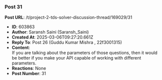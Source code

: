 ### Post 31
**Post URL**: /t/project-2-tds-solver-discussion-thread/169029/31
- **ID**: 603863
- **Author**: Saransh Saini (Saransh_Saini)
- **Created At**: 2025-03-06T09:27:20.661Z
- **Reply To**: Post 26 (Guddu Kumar Mishra , 22f3001315)
- **Content**:  
  If you are talking about the parameters of those questions, then it would be better if you make your API capable of working with different parameters.
- **Reactions**: None
- **Post Number**: 31

